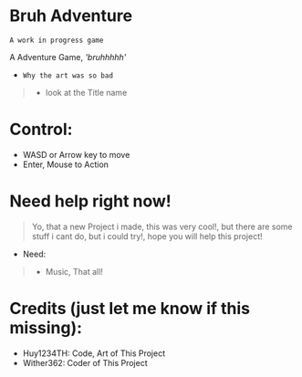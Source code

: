 # Bruh Adventure

`A work in progress game`

A Adventure Game, _'bruhhhhh'_

- `Why the art was so bad`
> - look at the Title name

# Control:
- WASD or Arrow key to move
- Enter, Mouse to Action

# Need help right now!

> Yo, that a new Project i made, this was very cool!, but there are some stuff i cant do, but i could try!, hope you will help this project!

- Need:
> - Music, That all!

# Credits (just let me know if this missing):
- Huy1234TH: Code, Art of This Project
- Wither362: Coder of This Project
